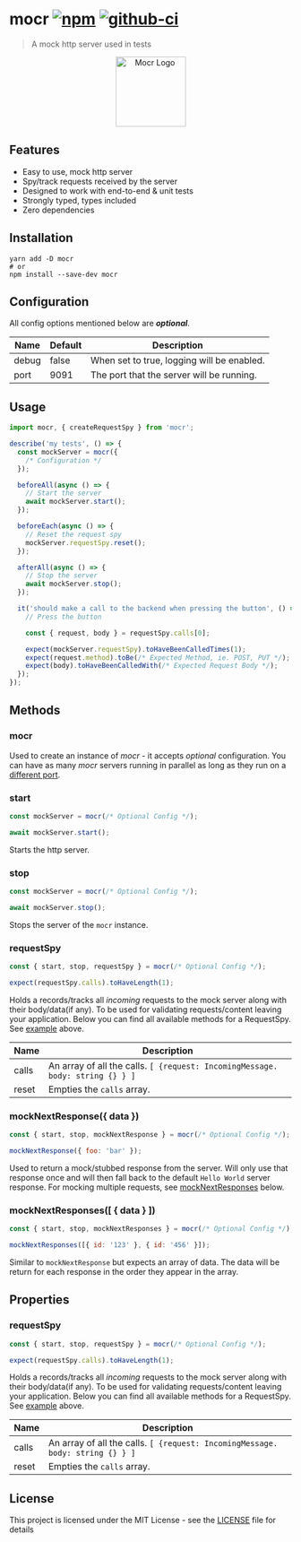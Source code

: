 # mocr [![npm][npm-image]][npm-url] [![github-ci][github-ci-image]][github-ci-url]

> A mock http server used in tests

<p align="center">
  <img src="https://user-images.githubusercontent.com/6333409/99885443-dcd40e00-2c2c-11eb-9261-6cfd3d7de5a0.png" alt="Mocr Logo" width="125" height="125" />
</p>

## Features

- Easy to use, mock http server
- Spy/track requests received by the server
- Designed to work with end-to-end & unit tests
- Strongly typed, types included
- Zero dependencies

## Installation

```
yarn add -D mocr
# or
npm install --save-dev mocr
```

## Configuration

All config options mentioned below are **_optional_**.

| Name  | Default | Description                                |
| ----- | ------- | ------------------------------------------ |
| debug | false   | When set to true, logging will be enabled. |
| port  | 9091    | The port that the server will be running.  |

## Usage

```js
import mocr, { createRequestSpy } from 'mocr';

describe('my tests', () => {
  const mockServer = mocr({
    /* Configuration */
  });

  beforeAll(async () => {
    // Start the server
    await mockServer.start();
  });

  beforeEach(async () => {
    // Reset the request spy
    mockServer.requestSpy.reset();
  });

  afterAll(async () => {
    // Stop the server
    await mockServer.stop();
  });

  it('should make a call to the backend when pressing the button', () => {
    // Press the button

    const { request, body } = requestSpy.calls[0];

    expect(mockServer.requestSpy).toHaveBeenCalledTimes(1);
    expect(request.method).toBe(/* Expected Method, ie. POST, PUT */);
    expect(body).toHaveBeenCalledWith(/* Expected Request Body */);
  });
});
```

## Methods

### mocr

Used to create an instance of _mocr_ - it accepts _optional_ configuration. You can have as many _mocr_ servers running in parallel as long as they run on a [different port](#configuration).

### start

```js
const mockServer = mocr(/* Optional Config */);

await mockServer.start();
```

Starts the http server.

### stop

```js
const mockServer = mocr(/* Optional Config */);

await mockServer.stop();
```

Stops the server of the `mocr` instance.

### requestSpy

```js
const { start, stop, requestSpy } = mocr(/* Optional Config */);

expect(requestSpy.calls).toHaveLength(1);
```

Holds a records/tracks all _incoming_ requests to the mock server along with their body/data(if any). To be used for validating requests/content leaving your application. Below you can find all available methods for a RequestSpy. See [example](#usage) above.

| Name  | Description                                                                   |
| ----- | ----------------------------------------------------------------------------- |
| calls | An array of all the calls. `[ {request: IncomingMessage. body: string {} } ]` |
| reset | Empties the `calls` array.                                                    |

### mockNextResponse({ data })

```js
const { start, stop, mockNextResponse } = mocr(/* Optional Config */);

mockNextResponse({ foo: 'bar' });
```

Used to return a mock/stubbed response from the server. Will only use that response once and will then fall back to the default `Hello World` server response. For mocking multiple requests, see [mockNextResponses](#mockNextResponses) below.

### mockNextResponses([ { data } ])

```js
const { start, stop, mockNextResponses } = mocr(/* Optional Config */);

mockNextResponses([{ id: '123' }, { id: '456' }]);
```

Similar to `mockNextResponse` but expects an array of data. The data will be return for each response in the order they appear in the array.

## Properties

### requestSpy

```js
const { start, stop, requestSpy } = mocr(/* Optional Config */);

expect(requestSpy.calls).toHaveLength(1);
```

Holds a records/tracks all _incoming_ requests to the mock server along with their body/data(if any). To be used for validating requests/content leaving your application. Below you can find all available methods for a RequestSpy. See [example](#usage) above.

| Name  | Description                                                                   |
| ----- | ----------------------------------------------------------------------------- |
| calls | An array of all the calls. `[ {request: IncomingMessage. body: string {} } ]` |
| reset | Empties the `calls` array.                                                    |

## License

This project is licensed under the MIT License - see the [LICENSE](LICENSE) file for details

[github-ci-image]: https://github.com/manosim/mocr/workflows/Run%20Tests/badge.svg
[github-ci-url]: https://github.com/manosim/mocr/actions
[npm-image]: https://badge.fury.io/js/mocr.svg
[npm-url]: https://www.npmjs.com/package/mocr
